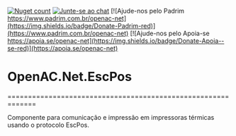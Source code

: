 [![Nuget count](http://img.shields.io/nuget/v/OpenAC.Net.EscPos.svg)](https://www.nuget.org/packages/OpenAC.Net.EscPos/) 
[![Junte-se ao chat](https://img.shields.io/badge/Chat%20on-Discord-purple.svg)](https://discord.com/invite/brdmJ7Yv6w)
[![Ajude-nos pelo Padrim https://www.padrim.com.br/openac-net](https://img.shields.io/badge/Donate-Padrim-red)](https://www.padrim.com.br/openac-net)
[![Ajude-nos pelo Apoia-se https://apoia.se/openac-net](https://img.shields.io/badge/Donate-Apoia--se-red)](https://apoia.se/openac-net)

# OpenAC.Net.EscPos
=============================================================

Componente para comunicação e impressão em impressoras térmicas usando o protocolo EscPos.
